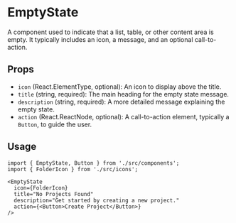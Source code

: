 # EmptyState

A component used to indicate that a list, table, or other content area is empty. It typically includes an icon, a message, and an optional call-to-action.

## Props

*   `icon` (React.ElementType, optional): An icon to display above the title.
*   `title` (string, required): The main heading for the empty state message.
*   `description` (string, required): A more detailed message explaining the empty state.
*   `action` (React.ReactNode, optional): A call-to-action element, typically a `Button`, to guide the user.

## Usage

```tsx
import { EmptyState, Button } from './src/components';
import { FolderIcon } from './src/icons';

<EmptyState
  icon={FolderIcon}
  title="No Projects Found"
  description="Get started by creating a new project."
  action={<Button>Create Project</Button>}
/>
```
